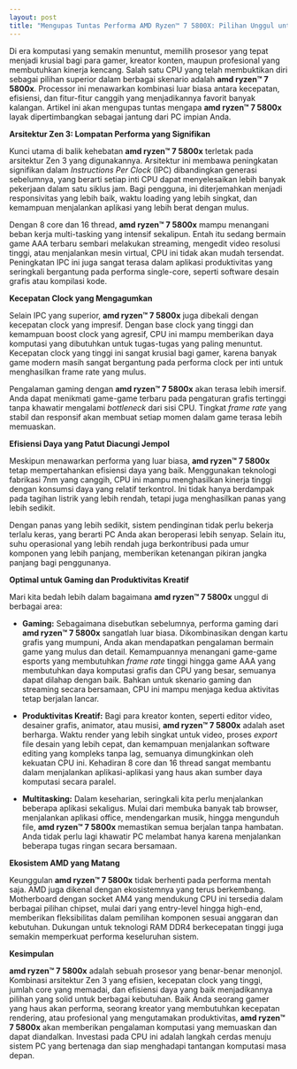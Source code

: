 ```yaml
---
layout: post
title: "Mengupas Tuntas Performa AMD Ryzen™ 7 5800X: Pilihan Unggul untuk Gaming dan Produktivitas"
---
```


Di era komputasi yang semakin menuntut, memilih prosesor yang tepat menjadi krusial bagi para gamer, kreator konten, maupun profesional yang membutuhkan kinerja kencang. Salah satu CPU yang telah membuktikan diri sebagai pilihan superior dalam berbagai skenario adalah **amd ryzen™ 7 5800x**. Processor ini menawarkan kombinasi luar biasa antara kecepatan, efisiensi, dan fitur-fitur canggih yang menjadikannya favorit banyak kalangan. Artikel ini akan mengupas tuntas mengapa **amd ryzen™ 7 5800x** layak dipertimbangkan sebagai jantung dari PC impian Anda.

**Arsitektur Zen 3: Lompatan Performa yang Signifikan**

Kunci utama di balik kehebatan **amd ryzen™ 7 5800x** terletak pada arsitektur Zen 3 yang digunakannya. Arsitektur ini membawa peningkatan signifikan dalam *Instructions Per Clock* (IPC) dibandingkan generasi sebelumnya, yang berarti setiap inti CPU dapat menyelesaikan lebih banyak pekerjaan dalam satu siklus jam. Bagi pengguna, ini diterjemahkan menjadi responsivitas yang lebih baik, waktu loading yang lebih singkat, dan kemampuan menjalankan aplikasi yang lebih berat dengan mulus.

Dengan 8 core dan 16 thread, **amd ryzen™ 7 5800x** mampu menangani beban kerja multi-tasking yang intensif sekalipun. Entah itu sedang bermain game AAA terbaru sembari melakukan streaming, mengedit video resolusi tinggi, atau menjalankan mesin virtual, CPU ini tidak akan mudah tersendat. Peningkatan IPC ini juga sangat terasa dalam aplikasi produktivitas yang seringkali bergantung pada performa single-core, seperti software desain grafis atau kompilasi kode.

**Kecepatan Clock yang Mengagumkan**

Selain IPC yang superior, **amd ryzen™ 7 5800x** juga dibekali dengan kecepatan clock yang impresif. Dengan base clock yang tinggi dan kemampuan boost clock yang agresif, CPU ini mampu memberikan daya komputasi yang dibutuhkan untuk tugas-tugas yang paling menuntut. Kecepatan clock yang tinggi ini sangat krusial bagi gamer, karena banyak game modern masih sangat bergantung pada performa clock per inti untuk menghasilkan frame rate yang mulus.

Pengalaman gaming dengan **amd ryzen™ 7 5800x** akan terasa lebih imersif. Anda dapat menikmati game-game terbaru pada pengaturan grafis tertinggi tanpa khawatir mengalami *bottleneck* dari sisi CPU. Tingkat *frame rate* yang stabil dan responsif akan membuat setiap momen dalam game terasa lebih memuaskan.

**Efisiensi Daya yang Patut Diacungi Jempol**

Meskipun menawarkan performa yang luar biasa, **amd ryzen™ 7 5800x** tetap mempertahankan efisiensi daya yang baik. Menggunakan teknologi fabrikasi 7nm yang canggih, CPU ini mampu menghasilkan kinerja tinggi dengan konsumsi daya yang relatif terkontrol. Ini tidak hanya berdampak pada tagihan listrik yang lebih rendah, tetapi juga menghasilkan panas yang lebih sedikit.

Dengan panas yang lebih sedikit, sistem pendinginan tidak perlu bekerja terlalu keras, yang berarti PC Anda akan beroperasi lebih senyap. Selain itu, suhu operasional yang lebih rendah juga berkontribusi pada umur komponen yang lebih panjang, memberikan ketenangan pikiran jangka panjang bagi penggunanya.

**Optimal untuk Gaming dan Produktivitas Kreatif**

Mari kita bedah lebih dalam bagaimana **amd ryzen™ 7 5800x** unggul di berbagai area:

*   **Gaming:** Sebagaimana disebutkan sebelumnya, performa gaming dari **amd ryzen™ 7 5800x** sangatlah luar biasa. Dikombinasikan dengan kartu grafis yang mumpuni, Anda akan mendapatkan pengalaman bermain game yang mulus dan detail. Kemampuannya menangani game-game esports yang membutuhkan *frame rate* tinggi hingga game AAA yang membutuhkan daya komputasi grafis dan CPU yang besar, semuanya dapat dilahap dengan baik. Bahkan untuk skenario gaming dan streaming secara bersamaan, CPU ini mampu menjaga kedua aktivitas tetap berjalan lancar.

*   **Produktivitas Kreatif:** Bagi para kreator konten, seperti editor video, desainer grafis, animator, atau musisi, **amd ryzen™ 7 5800x** adalah aset berharga. Waktu render yang lebih singkat untuk video, proses *export* file desain yang lebih cepat, dan kemampuan menjalankan software editing yang kompleks tanpa lag, semuanya dimungkinkan oleh kekuatan CPU ini. Kehadiran 8 core dan 16 thread sangat membantu dalam menjalankan aplikasi-aplikasi yang haus akan sumber daya komputasi secara paralel.

*   **Multitasking:** Dalam keseharian, seringkali kita perlu menjalankan beberapa aplikasi sekaligus. Mulai dari membuka banyak tab browser, menjalankan aplikasi office, mendengarkan musik, hingga mengunduh file, **amd ryzen™ 7 5800x** memastikan semua berjalan tanpa hambatan. Anda tidak perlu lagi khawatir PC melambat hanya karena menjalankan beberapa tugas ringan secara bersamaan.

**Ekosistem AMD yang Matang**

Keunggulan **amd ryzen™ 7 5800x** tidak berhenti pada performa mentah saja. AMD juga dikenal dengan ekosistemnya yang terus berkembang. Motherboard dengan socket AM4 yang mendukung CPU ini tersedia dalam berbagai pilihan chipset, mulai dari yang entry-level hingga high-end, memberikan fleksibilitas dalam pemilihan komponen sesuai anggaran dan kebutuhan. Dukungan untuk teknologi RAM DDR4 berkecepatan tinggi juga semakin memperkuat performa keseluruhan sistem.

**Kesimpulan**

**amd ryzen™ 7 5800x** adalah sebuah prosesor yang benar-benar menonjol. Kombinasi arsitektur Zen 3 yang efisien, kecepatan clock yang tinggi, jumlah core yang memadai, dan efisiensi daya yang baik menjadikannya pilihan yang solid untuk berbagai kebutuhan. Baik Anda seorang gamer yang haus akan performa, seorang kreator yang membutuhkan kecepatan rendering, atau profesional yang mengutamakan produktivitas, **amd ryzen™ 7 5800x** akan memberikan pengalaman komputasi yang memuaskan dan dapat diandalkan. Investasi pada CPU ini adalah langkah cerdas menuju sistem PC yang bertenaga dan siap menghadapi tantangan komputasi masa depan.
